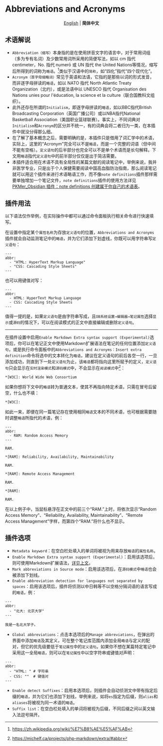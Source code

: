 # Abbreviations and Acronyms

<p align="center"><a href="./README.md">English</a> | <b>简体中文</b></p>

## 术语解说

- `Abbreviation（缩写）`本身指的是在使用拼音文字的语言中，对于常用词组（多为专有名词）及少数常用词所采用的简便写法，如以 cm 指代 centimeter，No. 指代 numerō 或 UN 指代 the United Nations等情况，缩写后所得到的词称为`略语`。[^1]类似于汉语中的`简称`，如“四化”指代“四个现代化”。
- `Acronym（首字母缩略词）`常见于英语和法语，它指的是那些以词的形式发音，而非逐字母拼读的`略语`，如以 NATO 指代 North Atlantic Treaty Organization（北约），或是法语中以 UNESCO 指代 Organisation des Nations unies pour l'éducation, la science et la culture（联合国教科文组织）。
- 此外还存在所谓的`Initialism`，即逐字母拼读的`略语`，如以BBC指代British Broadcasting Corporation（英国广播公司）或以NBA指代National Basketball Association（美国职业篮球联赛）。事实上，不同词典对`Initialism`和`Acronym`的区分并不统一，有的词典会将二者归为一类，在本插件中就没分得那么细。
- 在了解了基本概念之后，需要明确的是，本插件只是借用了词汇学中的术语，实际上，这里的“Acronym”完全可以不是`略语`，而是一个完整的词语（但中间不能有空格）。`定义语句`的后半部分也完全可以不是单个术语而是长句解释。下文用`略语`指代`定义语句`中的前半部分仅仅是出于简洁需要。
- 本插件适合用在术语不具有全局性的某篇文献的阅读笔记中，举例来说，我并非医学专业，只是出于个人保健需要阅读中国高血脂防治指南，那么阅读笔记就可以用这个插件来进行术语略语工作，而不像`note definitions`插件那样需要单独增加一个笔记文件，`note definitions`插件的使用方法详见[PKMer_Obsidian 插件：note definitions 创建属于你自己的术语表](https://pkmer.cn/show/20240823150047)。

## 插件用法

以下语法仅作举例，在实际操作中都可以通过命令面板执行相关命令进行快速填写。

在设置中指定某个`属性名称`为存放`定义语句`的位置，`Abbreviations and Acronyms`插件就会自动监测笔记中的`略语`，并为它们添加下划虚线，你既可以用字符串写`定义语句`：

```
---
abbr:
  - "HTML: HyperText Markup Language"
  - "CSS: Cascading Style Sheets"
---
```
也可以用键值对写：
```
---
abbr:
  - HTML: HyperText Markup Language
  - CSS: Cascading Style Sheets
---
```

值得一提的是，如果`定义语句`是由字符串写成，且`OB系统设置→编辑器→笔记属性`选择`显示`或`源码`的情况下，可以在阅读模式的正文中直接编辑或删除`定义语句`。

---

<span id="refs">在插件设置中</span>启用`Enable Markdown Extra syntax support (Experimental)`选项后，你可以在笔记正文中使用Markdown扩展语法在笔记的任何位置添加`定义语句`，或是执行命令面板中的`Abbreviations and Acronyms：Insert extra definition`命令将选中的文本转化为`略语`，建议在定义语句的前后各空一行，一旦添加成功，则直到下一处`定义语句`为止，该`略语`都将指向这里所赋予的定义，`定义语句`只会显示在`实时渲染模式`和`源码模式`中，不会显示在`阅读模式`中[^2]：

```
*[W3C]: World Wide Web Consortium
```

如果你想将下文中的`略语`转为普通文本，使其不再指向特定术语，只需在冒号后留空，什么也不填：

```
*[W3C]: 
```

如此一来，即便在同一篇笔记存在使用相同`略语`文本的不同术语，也可根据需要随时调整`略语`所指代的术语，例：

```
---
abbr:
  - RAM: Random Access Memory
---

RAM.

*[RAM]: Reliability, Availability, Maintainability

RAM.

*[RAM]: Remote Access Management

RAM.

*[RAM]: 

RAM.

```

在以上例子中，当鼠标悬浮在正文中的前三个“RAM.”上时，将依次显示“Random Access Memory”、“Reliability, Availability, Maintainability”、“Remote Access Management”字样，而第四个“RAM.”将什么也不显示。

## 插件选项

- `Metadata keyword`：在空白栏处填入的单词将被视为用来存放`略语`的`属性名称`。
- `Enable Markdown Extra syntax support (Experimental)`：启用该选项后，则可使用Markdown扩展语法，[详见上文](#refs)。
- `Mark abbreviations in Source mode`：启用该选项后，在`源码模式`中`略语`也会被添加下划线。
- `Enable abbreviation detection for languages not separated by spaces`：启用该选项后，插件将侦测以中日韩等不以空格分隔词语的语言写成的`略语`，例：

```
---
abbr:
  - "北大: 北京大学"
---

我是一名北大学子。
```

- `Global abbreviations`：点击本选项后的`Manage abbreviations`，在弹出的界面中添加`略语`及其定义，可在整个笔记库范围内添加全局`略语`与定义的配对，但它的优先级要低于`笔记属性`中的`定义语句`。如果你不想在某篇特定笔记中采用这一全局`略语`，则可以在`笔记属性`中以空字符串或键值对声明：

```
---
abbr:
  - "HTML: " # 字符串
  - CSS: ""  # 键值对
---
```

- `Enable detect Suffixes`：启用本选项后，则插件会自动侦测文中带有指定后缀的`略语`，并为它们也添加下划线，举例来说，如将`es`指定为后缀，则`alias`和`aliases`将被视为同一术语的`略语`。
- `Suffix list`：在空白栏处填入的单词将被视为后缀，不同后缀之间以英文输入法逗号隔开。

[^1]: https://zh.wikipedia.org/wiki/%E7%B8%AE%E5%AF%AB
[^2]: https://michelf.ca/projects/php-markdown/extra/#abbr
